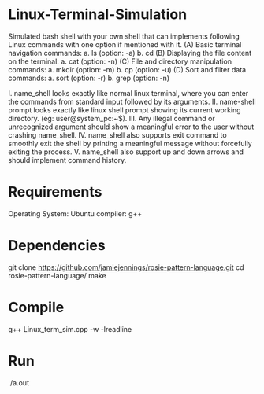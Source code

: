 # Linux-Terminal-Simulation

Simulated bash shell with your own shell that can implements following Linux commands with one option if mentioned with it.
(A) Basic terminal navigation commands:
    a. ls (option: -a)
    b. cd
(B) Displaying the file content on the terminal:
    a. cat (option: -n)
(C) File and directory manipulation commands:
    a. mkdir (option: -m)
    b. cp (option: -u)
(D) Sort and filter data commands:
    a. sort (option: -r)
    b. grep (option: -n)


I. name_shell looks exactly like normal linux terminal, where you can enter the
commands from standard input followed by its arguments.
II. name-shell prompt looks exactly like linux shell prompt showing its current working
directory. (eg: user@system_pc:~$).
III. Any illegal command or unrecognized argument should show a meaningful error to the user
without crashing name_shell.
IV. name_shell also supports exit command to smoothly exit the shell by printing a
meaningful message without forcefully exiting the process.
V. name_shell also support up and down arrows and should implement command
history.

# Requirements

Operating System: Ubuntu
compiler: g++

# Dependencies

git clone https://github.com/jamiejennings/rosie-pattern-language.git
cd rosie-pattern-language/
make

# Compile

g++ Linux_term_sim.cpp -w -lreadline

# Run

./a.out
